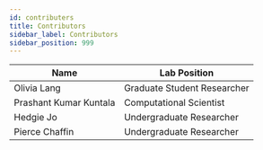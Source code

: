 ```yaml
---
id: contributers
title: Contributors
sidebar_label: Contributors
sidebar_position: 999
---
```


| Name | Lab Position|
|----|----|
| Olivia Lang | Graduate Student Researcher |
| Prashant Kumar Kuntala | Computational Scientist |
| Hedgie Jo | Undergraduate Researcher |
| Pierce Chaffin | Undergraduate Researcher |
